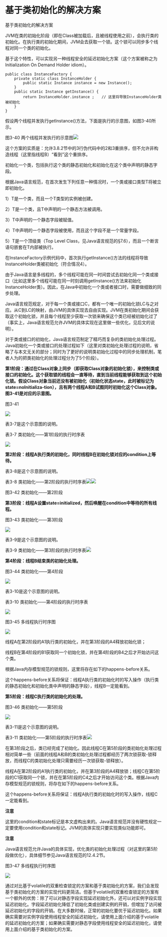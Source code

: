 # 基于类初始化的解决方案

基于类初始化的解决方案

JVM在类的初始化阶段（即在Class被加载后，且被线程使用之前），会执行类的初始化。在执行类的初始化期间，JVM会去获取一个锁。这个锁可以同步多个线程对同一个类的初始化。

基于这个特性，可以实现另一种线程安全的延迟初始化方案（这个方案被称之为Initialization On Demand Holder idiom）。

```text
public class InstanceFactory {
    private static class InstanceHolder {
        public static Instance instance = new Instance();
    }
    public static Instance getInstance() {
        return InstanceHolder.instance ;　　// 这里将导致InstanceHolder类被初始化
    }
}
```

假设两个线程并发执行getInstance\(\)方法，下面是执行的示意图，如图3-40所示。

图3-40 两个线程并发执行的示意图![](../../.gitbook/assets/import-3-40.png)

这个方案的实质是：允许3.8.2节中的3行伪代码中的2和3重排序，但不允许非构造线程（这里指线程B）“看到”这个重排序。

初始化一个类，包括执行这个类的静态初始化和初始化在这个类中声明的静态字段。

根据Java语言规范，在首次发生下列任意一种情况时，一个类或接口类型T将被立即初始化。

1）T是一个类，而且一个T类型的实例被创建。

2）T是一个类，且T中声明的一个静态方法被调用。

3）T中声明的一个静态字段被赋值。

4）T中声明的一个静态字段被使用，而且这个字段不是一个常量字段。

5）T是一个顶级类（Top Level Class，见Java语言规范的§7.6），而且一个断言语句嵌套在T内部被执行。

在InstanceFactory示例代码中，首次执行getInstance\(\)方法的线程将导致InstanceHolder类被初始化（符合情况4）。

由于Java语言是多线程的，多个线程可能在同一时间尝试去初始化同一个类或接口（比如这里多个线程可能在同一时刻调用getInstance\(\)方法来初始化InstanceHolder类）。因此，在Java中初始化一个类或者接口时，需要做细致的同步处理。

Java语言规范规定，对于每一个类或接口C，都有一个唯一的初始化锁LC与之对应。从C到LC的映射，由JVM的具体实现去自由实现。JVM在类初始化期间会获取这个初始化锁，并且每个线程至少获取一次锁来确保这个类已经被初始化过了（事实上，Java语言规范允许JVM的具体实现在这里做一些优化，见后文的说明）。

对于类或接口的初始化，Java语言规范制定了精巧而复杂的类初始化处理过程。Java初始化一个类或接口的处理过程如下（这里对类初始化处理过程的说明，省略了与本文无关的部分；同时为了更好的说明类初始化过程中的同步处理机制，笔者人为的把类初始化的处理过程分为了5个阶段）。

**第1阶段：通过在Class对象上同步（即获取Class对象的初始化锁），来控制类或接口的初始化。这个获取锁的线程会一直等待，直到当前线程能够获取到这个初始化锁。假设Class对象当前还没有被初始化（初始化状态state，此时被标记为state=noInitializa-tion），且有两个线程A和B试图同时初始化这个Class对象。图3-41是对应的示意图。**

图3-41

![](../../.gitbook/assets/import-3-41.png)

表3-7是这个示意图的说明。

表3-7 类初始化——第1阶段的执行时序表

![](../../.gitbook/assets/import-3-7-1.png)

**第2阶段：线程A执行类的初始化，同时线程B在初始化锁对应的condition上等待。**

表3-8是这个示意图的说明。

表3-8 类初始化——第2阶段的执行时序表![](../../.gitbook/assets/import-3-8.png)![](../../.gitbook/assets/import-3-42.png)

图3-42 类初始化——第2阶段

**第3阶段：线程A设置state=initialized，然后唤醒在condition中等待的所有线程。**

图3-43 类初始化——第3阶段

![](../../.gitbook/assets/import-3-43.png)

表3-9是这个示意图的说明。

表3-9 类初始化——第3阶段的执行时序表![](../../.gitbook/assets/import-3-9.png)

**第4阶段：线程B结束类的初始化处理。**

图3-44 类初始化——第4阶段

![](../../.gitbook/assets/import-3-44.png)

表3-10是这个示意图的说明。

表3-10 类初始化——第4阶段的执行时序表

![](../../.gitbook/assets/import-3-10.png)

图3-45 多线程执行时序图

![](../../.gitbook/assets/import-3-45.png)

线程A在第2阶段的A1执行类的初始化，并在第3阶段的A4释放初始化锁；

线程B在第4阶段的B1获取同一个初始化锁，并在第4阶段的B4之后才开始访问这个类。

根据Java内存模型规范的锁规则，这里将存在如下的happens-before关系。

这个happens-before关系将保证：线程A执行类的初始化时的写入操作（执行类的静态初始化和初始化类中声明的静态字段），线程B一定能看到。

**第5阶段：线程C执行类的初始化的处理。**

图3-46 类初始化——第5阶段

![](../../.gitbook/assets/import-3-46.png)

表3-11是这个示意图的说明。

表3-11 类初始化——第5阶段的执行时序表![](../../.gitbook/assets/import-3-11.png)

在第3阶段之后，类已经完成了初始化。因此线程C在第5阶段的类初始化处理过程相对简单一些（前面的线程A和B的类初始化处理过程都经历了两次锁获取-锁释放，而线程C的类初始化处理只需要经历一次锁获取-锁释放）。

线程A在第2阶段的A1执行类的初始化，并在第3阶段的A4释放锁；线程C在第5阶段的C1获取同一个锁，并在在第5阶段的C4之后才开始访问这个类。根据Java内存模型规范的锁规则，将存在如下的happens-before关系。

这个happens-before关系将保证：线程A执行类的初始化时的写入操作，线程C一定能看到。

**注意**

这里的condition和state标记是本文虚构出来的。Java语言规范并没有硬性规定一定要使用condition和state标记。JVM的具体实现只要实现类似功能即可。

**注意** 

Java语言规范允许Java的具体实现，优化类的初始化处理过程（对这里的第5阶段做优化），具体细节参见Java语言规范的12.4.2节。

图3-47 多线程执行时序图

![](../../.gitbook/assets/import-3-47.png)

通过对比基于volatile的双重检查锁定的方案和基于类初始化的方案，我们会发现基于类初始化的方案的实现代码更简洁。但基于volatile的双重检查锁定的方案有一个额外的优势：除了可以对静态字段实现延迟初始化外，还可以对实例字段实现延迟初始化。字段延迟初始化降低了初始化类或创建实例的开销，但增加了访问被延迟初始化的字段的开销。在大多数时候，正常的初始化要优于延迟初始化。如果确实需要对实例字段使用线程安全的延迟初始化，请使用上面介绍的基于volatile的延迟初始化的方案；如果确实需要对静态字段使用线程安全的延迟初始化，请使用上面介绍的基于类初始化的方案。

